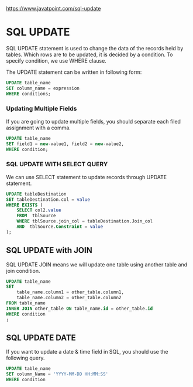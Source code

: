 https://www.javatpoint.com/sql-update


# SQL UPDATE

SQL UPDATE statement is used to change the data of the records held by tables. Which rows are to be updated, it is decided by a condition. To specify condition, we use WHERE clause.

The UPDATE statement can be written in following form:
```sql
UPDATE table_name
SET column_name = expression
WHERE conditions;
```

### Updating Multiple Fields

If you are going to update multiple fields, you should separate each filed assignment with a comma.
```sql
UPDATE table_name  
SET field1 = new-value1, field2 = new-value2,
WHERE condition;
```

### SQL UPDATE WITH SELECT QUERY

We can use SELECT statement to update records through UPDATE statement.
```sql
UPDATE tableDestination
SET tableDestination.col = value
WHERE EXISTS (
    SELECT col2.value
    FROM  tblSource
    WHERE tblSource.join_col = tableDestination.Join_col
    AND  tblSource.Constraint = value
);
```

## SQL UPDATE with JOIN

SQL UPDATE JOIN means we will update one table using another table and join condition.

```sql
UPDATE table_name
SET
    table_name.column1 = other_table.column1,
    table_name.column2 = other_table.column2
FROM table_name
INNER JOIN other_table ON table_name.id = other_table.id
WHERE condition
;
```

## SQL UPDATE DATE

If you want to update a date & time field in SQL, you should use the following query.

```sql
UPDATE table_name
SET column_Name = 'YYYY-MM-DD HH:MM:SS'
WHERE condition
```